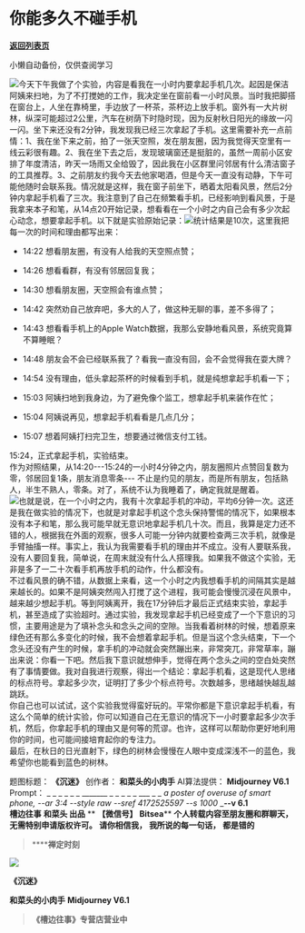 # 你能多久不碰手机

[**返回列表页**](/gzh/槽边往事)

小懒自动备份，仅供查阅学习

![](https://mmbiz.qpic.cn/mmbiz_jpg/Ia6gU9JNtkpRMNReIII7LwE4XdT9uUas6iaFTcicbB6iaGbqb4ibNU53TeMcMBBU15n5GfOvNKJXB3gDFOwOoPib6SQ/640?wx_fmt=jpeg&from;=appmsg)今天下午我做了个实验，内容是看我在一小时内要拿起手机几次。起因是保洁阿姨来扫地，为了不打搅她的工作，我决定坐在窗前看一小时风景。当时我把脚搭在窗台上，人坐在靠椅里，手边放了一杯茶，茶杯边上放手机。窗外有一大片树林，纵深可能超过2公里，汽车在树荫下时隐时现，因为反射秋日阳光的缘故一闪一闪。坐下来还没有2分钟，我发现我已经三次拿起了手机。这里需要补充一点前情：1、我在坐下来之前，拍了一张天空照，发在朋友圈，因为我觉得天空里有一线云彩很有趣。2、我在坐下去之后，发现玻璃窗还是挺脏的，虽然一周前小区安排了年度清洁，昨天一场雨又全给毁了，因此我在小区群里问邻居有什么清洁窗子的工具推荐。3、之前朋友约我今天去他家喝酒，但是今天一直没有动静，下午可能他随时会联系我。情况就是这样，我在窗子前坐下，晒着太阳看风景，然后2分钟内拿起手机看了三次。我注意到了自己在频繁看手机，已经影响到看风景，于是我拿来本子和笔，从14点20开始记录，想看看在一个小时之内自己会有多少次起心动念，想要拿起手机。以下就是实验原始记录：![](https://mmbiz.qpic.cn/mmbiz_jpg/Ia6gU9JNtkpRMNReIII7LwE4XdT9uUas5xWOwV69fScFWiciaRawTZT1VoLy3EEDkxEibFy61Y042FUAS5fFBmGRg/640?wx_fmt=jpeg&from;=appmsg)统计结果是10次，这里我把每一次的时间和理由都写出来：

  * 14:22 想看朋友圈，有没有人给我的天空照点赞；  

  * 14:26 想看看群，有没有邻居回复我；  

  * 14:30 想看朋友圈，天空照会有谁点赞；
  * 14:42 突然劝自己放弃吧，多大的人了，做这种无聊的事，差不多得了；  

  * 14:43 想看看手机上的Apple Watch数据，我那么安静地看风景，系统究竟算不算睡眠？  

  * 14:48 朋友会不会已经联系我了？看我一直没有回，会不会觉得我在耍大牌？
  * 14:54 没有理由，低头拿起茶杯的时候看到手机，就是纯想拿起手机看一下；  

  * 15:03 阿姨扫地到我身边，为了避免像个监工，想拿起手机来装作在忙；  

  * 15:04 阿姨说再见，想拿起手机看看是几点几分；  

  * 15:07 想着阿姨打扫完卫生，想要通过微信支付工钱。  

  
15:24，正式拿起手机，实验结束。  
作为对照结果，从14:20---15:24的一小时4分钟之内，朋友圈照片点赞回复数为零，邻居回复1条，朋友消息零条---
不止是约见的朋友，而是所有朋友，包括熟人，半生不熟人，零条。对了，系统不认为我睡着了，确定我就是醒着。  
![](https://mmbiz.qpic.cn/mmbiz_jpg/Ia6gU9JNtkpRMNReIII7LwE4XdT9uUasiap6FoVQPL6ib2pMiaVoWBelIysn61k2DSWfeMerEFpCmFtVNt7uWg3Pw/640?wx_fmt=jpeg&from;=appmsg)也就是说，在一个小时之内，我有十次拿起手机的冲动，平均6分钟一次。这还是我在做实验的情况下，也就是对拿起手机这个念头保持警惕的情况下，如果根本没有本子和笔，那么我可能早就无意识地拿起手机几十次。而且，我算是定力还不错的人，根据我在外面的观察，很多人可能一分钟内就要检查两三次手机，就像是手臂抽搐一样。事实上，我认为我需要看手机的理由并不成立。没有人要联系我，没有人要回复我，简单说，在周末就没有什么人搭理我。如果我不做这个实验，无非是多了一二十次看手机再放手机的动作，什么都没有。  
不过看风景的确不错，从数据上来看，这一个小时之内我想看手机的间隔其实是越来越长的。如果不是阿姨突然闯入打搅了这个进程，我可能会慢慢沉浸在风景中，越来越少想起手机。等到阿姨离开，我在17分钟后才最后正式结束实验，拿起手机，甚至造成了实验超时。通过实验，我发现拿起手机已经变成了一个下意识的习惯，主要用途是为了填补念头和念头之间的空隙。当我看着树林的时候，想着原来绿色还有那么多变化的时候，我不会想着拿起手机。但是当这个念头结束，下一个念头还没有产生的时候，拿手机的冲动就会突然蹦出来，非常突兀，非常草率，蹦出来说：你看一下吧。然后我下意识就想伸手，觉得在两个念头之间的空白处突然有了事情要做。我对自我进行观察，得出一个结论：拿起手机看，这是现代人思绪的标点符号。拿起多少次，证明打了多少个标点符号。次数越多，思绪越快越乱越跳跃。  
你自己也可以试试，这个实验我觉得蛮好玩的。平常你都是下意识拿起手机看，有这么个简单的统计实验，你可以知道自己在无意识的情况下一小时要拿起多少次手机，然后，你拿起手机的理由又是何等的荒谬。也许，这样可以帮助你更好地利用你的时间，也可能间接培育起你的专注力。  
最后，在秋日的日光直射下，绿色的树林会慢慢在人眼中变成深浅不一的蓝色，我希望你也能看到蓝色的树林。  
  
题图标题： **《沉迷》** 创作者： **和菜头的小肉手** AI算法提供： **Midjourney V6.1** Prompt： _ _ _ _ _
_ _______ _ _ _ _ _ ___ _ _ _a poster of overuse of smart phone, --ar 3:4
--style raw --sref 4172525597 --s 1000_ ____-_-v 6.1__  
 **槽边往事** **和菜头 出品** ** **【微信号】** **Bitsea**** **个人转载内容至朋友圈和群聊天，无需特别申请版权许可。**
**请你相信我，** **我所说的每一句话，** **都是错的**

>  ******禅定时刻**

![](https://mmbiz.qpic.cn/mmbiz_jpg/Ia6gU9JNtkpRMNReIII7LwE4XdT9uUas8wEQZDvicu5MfV7zzicQbLCc6PibsMIr94JM4fNichtPeuAia3ibPzpyXfIw/640?wx_fmt=jpeg&from;=appmsg)

 **《沉迷》**

 **和菜头的小肉手** **Midjourney V6.1**

>  **《槽边往事》专营店营业中**

  

